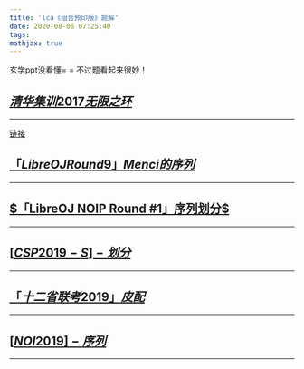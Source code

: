 ```yaml
---
title: 'lca《组合预印版》题解'
date: 2020-08-06 07:25:40
tags:
mathjax: true
---
```


玄学ppt没看懂= = 不过题看起来很妙！

## [$清华集训 2017无限之环$](http://uoj.ac/problem/336)
-----

[链接](https://imilyx.github.io/2020/08/06/[%E6%B8%85%E5%8D%8E%E9%9B%86%E8%AE%AD2017]-%E6%97%A0%E9%99%90%E4%B9%8B%E7%8E%AF/)

## [$「LibreOJ Round 9」Menci 的序列$](https://loj.ac/problem/560)
-----



## [$「LibreOJ NOIP Round #1」序列划分$](https://loj.ac/problem/542)
-----

## [$[CSP2019-S]-划分$](https://www.luogu.com.cn/problem/P5665)
-----

## [$「十二省联考 2019」皮配$](https://loj.ac/problem/3051)
-----

## [$[NOI2019]-序列$](http://uoj.ac/problem/480)
-----